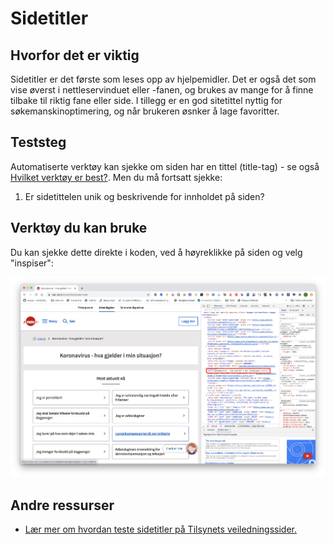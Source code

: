 # Sidetitler

## Hvorfor det er viktig
Sidetitler er det første som leses opp av hjelpemidler. Det er også det som vise øverst i nettleservinduet eller -fanen, og brukes av mange for å finne tilbake til riktig fane eller side. I tillegg er en god sitetittel nyttig for søkemanskinoptimering, og når brukeren øsnker å lage favoritter.

## Teststeg
Automatiserte verktøy kan sjekke om siden har en tittel (title-tag) - se også [Hvilket verktøy er best?](/hvordan-faa-det-til/UU-testing/automatisert-testing/hvilket-verktøy-er-best.md). Men du må fortsatt sjekke:

1. Er sidetittelen unik og beskrivende for innholdet på siden? 

## Verktøy du kan bruke
Du kan sjekke dette direkte i koden, ved å høyreklikke på siden og velg "inspiser":

![Viser hvor man finner title-tag i koden](https://github.com/navikt/universell-utforming/blob/master/hvordan-faa-det-til/UU-testing/manuell-testing/title.png)

## Andre ressurser
* [Lær mer om hvordan teste sidetitler på Tilsynets veiledningssider.](https://www.uutilsynet.no/wcag-standarden/sidetittel-navigasjon/221)
